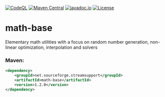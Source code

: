 [![CodeQL](https://github.com/stefan-zobel/math-base/actions/workflows/codeql.yml/badge.svg)](https://github.com/stefan-zobel/math-base/actions/workflows/codeql.yml)
[![Maven Central](https://maven-badges.herokuapp.com/maven-central/net.sourceforge.streamsupport/math-base/badge.svg)](https://maven-badges.herokuapp.com/maven-central/net.sourceforge.streamsupport/math-base)
[![javadoc.io](https://javadoc.io/badge2/net.sourceforge.streamsupport/math-base/javadoc.svg)](https://javadoc.io/doc/net.sourceforge.streamsupport/math-base)
[![License](https://img.shields.io/badge/License-Apache%202.0-blue.svg)](https://opensource.org/licenses/Apache-2.0)

# math-base

Elementary math utilities with a focus on random number generation, non-linear optimization, interpolation and solvers


### Maven:

```xml
<dependency>
    <groupId>net.sourceforge.streamsupport</groupId>
    <artifactId>math-base</artifactId>
    <version>1.2.0</version>
</dependency>
```
